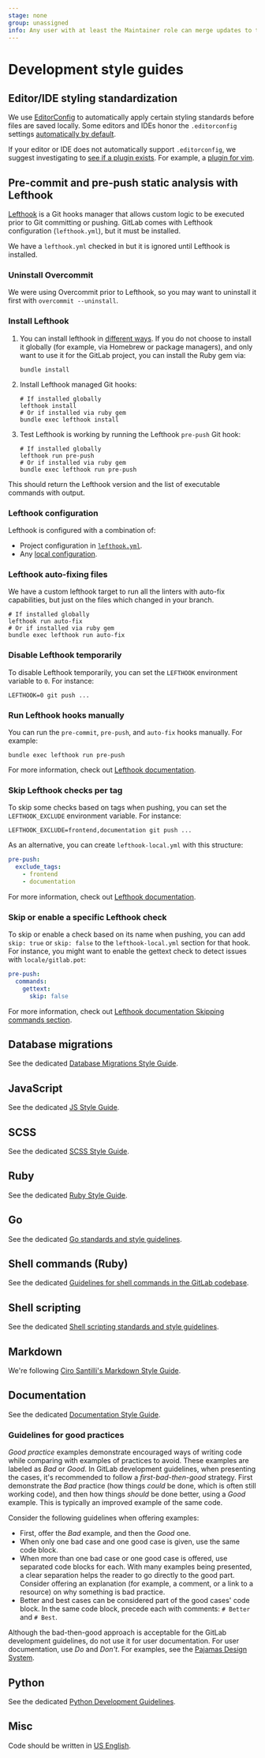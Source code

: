 ```yaml
---
stage: none
group: unassigned
info: Any user with at least the Maintainer role can merge updates to this content. For details, see https://docs.gitlab.com/ee/development/development_processes.html#development-guidelines-review.
---
```


# Development style guides

## Editor/IDE styling standardization

We use [EditorConfig](https://editorconfig.org/) to automatically apply certain styling standards before files are saved
locally. Some editors and IDEs honor the `.editorconfig` settings [automatically by default](https://editorconfig.org/#pre-installed).

If your editor or IDE does not automatically support `.editorconfig`, we suggest investigating to
[see if a plugin exists](https://editorconfig.org/#download). For example, a
[plugin for vim](https://github.com/editorconfig/editorconfig-vim).

## Pre-commit and pre-push static analysis with Lefthook

[Lefthook](https://github.com/evilmartians/lefthook) is a Git hooks manager that allows
custom logic to be executed prior to Git committing or pushing. GitLab comes with
Lefthook configuration (`lefthook.yml`), but it must be installed.

We have a `lefthook.yml` checked in but it is ignored until Lefthook is installed.

### Uninstall Overcommit

We were using Overcommit prior to Lefthook, so you may want to uninstall it first with `overcommit --uninstall`.

### Install Lefthook

1. You can install lefthook in [different ways](https://github.com/evilmartians/lefthook/blob/master/docs/install.md#install-lefthook).
   If you do not choose to install it globally (for example, via Homebrew or package managers), and only want to use it for the GitLab project,
   you can install the Ruby gem via:

   ```shell
   bundle install
   ```

1. Install Lefthook managed Git hooks:

   ```shell
   # If installed globally
   lefthook install
   # Or if installed via ruby gem
   bundle exec lefthook install
   ```

1. Test Lefthook is working by running the Lefthook `pre-push` Git hook:

   ```shell
   # If installed globally
   lefthook run pre-push
   # Or if installed via ruby gem
   bundle exec lefthook run pre-push
   ```

This should return the Lefthook version and the list of executable commands with output.

### Lefthook configuration

Lefthook is configured with a combination of:

- Project configuration in [`lefthook.yml`](https://gitlab.com/gitlab-org/gitlab/-/blob/master/lefthook.yml).
- Any [local configuration](https://github.com/evilmartians/lefthook/blob/master/README.md#local-config).

### Lefthook auto-fixing files

We have a custom lefthook target to run all the linters with auto-fix capabilities,
but just on the files which changed in your branch.

```shell
# If installed globally
lefthook run auto-fix
# Or if installed via ruby gem
bundle exec lefthook run auto-fix
```

### Disable Lefthook temporarily

To disable Lefthook temporarily, you can set the `LEFTHOOK` environment variable to `0`. For instance:

```shell
LEFTHOOK=0 git push ...
```

### Run Lefthook hooks manually

You can run the `pre-commit`, `pre-push`, and `auto-fix` hooks manually. For example:

```shell
bundle exec lefthook run pre-push
```

For more information, check out [Lefthook documentation](https://github.com/evilmartians/lefthook/blob/master/README.md#direct-control).

### Skip Lefthook checks per tag

To skip some checks based on tags when pushing, you can set the `LEFTHOOK_EXCLUDE` environment variable. For instance:

```shell
LEFTHOOK_EXCLUDE=frontend,documentation git push ...
```

As an alternative, you can create `lefthook-local.yml` with this structure:

```yaml
pre-push:
  exclude_tags:
    - frontend
    - documentation
```

For more information, check out [Lefthook documentation](https://github.com/evilmartians/lefthook/blob/master/docs/configuration.md#exclude_tags).

### Skip or enable a specific Lefthook check

To skip or enable a check based on its name when pushing, you can add `skip: true`
or `skip: false` to the `lefthook-local.yml` section for that hook. For instance,
you might want to enable the gettext check to detect issues with `locale/gitlab.pot`:

```yaml
pre-push:
  commands:
    gettext:
      skip: false
```

For more information, check out [Lefthook documentation Skipping commands section](https://github.com/evilmartians/lefthook/blob/master/docs/configuration.md#skip).

## Database migrations

See the dedicated [Database Migrations Style Guide](../migration_style_guide.md).

## JavaScript

See the dedicated [JS Style Guide](../fe_guide/style/javascript.md).

## SCSS

See the dedicated [SCSS Style Guide](../fe_guide/style/scss.md).

## Ruby

See the dedicated [Ruby Style Guide](../backend/ruby_style_guide.md).

## Go

See the dedicated [Go standards and style guidelines](../go_guide/index.md).

## Shell commands (Ruby)

See the dedicated [Guidelines for shell commands in the GitLab codebase](../shell_commands.md).

## Shell scripting

See the dedicated [Shell scripting standards and style guidelines](../shell_scripting_guide/index.md).

## Markdown

<!-- vale gitlab_base.Spelling = NO -->

We're following [Ciro Santilli's Markdown Style Guide](https://cirosantilli.com/markdown-style-guide/).

<!-- vale gitlab_base.Spelling = YES -->

## Documentation

See the dedicated [Documentation Style Guide](../documentation/styleguide/index.md).

### Guidelines for good practices

*Good practice* examples demonstrate encouraged ways of writing code while
comparing with examples of practices to avoid. These examples are labeled as
*Bad* or *Good*. In GitLab development guidelines, when presenting the cases,
it's recommended to follow a *first-bad-then-good* strategy. First demonstrate
the *Bad* practice (how things *could* be done, which is often still working
code), and then how things *should* be done better, using a *Good* example. This
is typically an improved example of the same code.

Consider the following guidelines when offering examples:

- First, offer the *Bad* example, and then the *Good* one.
- When only one bad case and one good case is given, use the same code block.
- When more than one bad case or one good case is offered, use separated code
  blocks for each. With many examples being presented, a clear separation helps
  the reader to go directly to the good part. Consider offering an explanation
  (for example, a comment, or a link to a resource) on why something is bad
  practice.
- Better and best cases can be considered part of the good cases' code block.
  In the same code block, precede each with comments: `# Better` and `# Best`.

Although the bad-then-good approach is acceptable for the GitLab development
guidelines, do not use it for user documentation. For user documentation, use
*Do* and *Don't*. For examples, see the [Pajamas Design System](https://design.gitlab.com/content/punctuation/).

## Python

See the dedicated [Python Development Guidelines](../python_guide/index.md).

## Misc

Code should be written in [US English](https://en.wikipedia.org/wiki/American_English).
